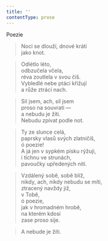 ```yaml
---
title: ''
contentType: prose
---
```


Poezie

> Noci se dlouží, dnové krátí  
> jako knot.

> Odlétlo léto,  
> odbzučela včela,  
> réva zoutlela v svou číš.  
> Vybledlé nebe ptáci křižují  
> a růže ztrácí nach.

> Sil jsem, ach, sil jsem  
> proso na souvrati —  
> a nebudu je žíti.  
> Nebudu zpívat podle not.

> Ty ze slunce celá,  
> paprsky vlasů svých zlatničíš,  
> ó poezie!  
> A já jen v sypkém písku rýžuji,  
> i tichnu ve strunách,  
> pavoučky upředených nití.

> Vzdálený sobě, sobě blíž,  
> nikdy, ach, nikdy nebudu se míti,  
> ztracený navždy již,  
> v Tobě,  
> ó poezie,  
> jak v hromadném hrobě,  
> na kterém kdosi  
> zase proso sije.

> A nebude je žíti.
